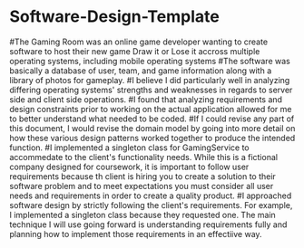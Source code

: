 # Software-Design-Template
#The Gaming Room was an online game developer wanting to create software to host their new game Draw it or Lose it accross multiple operating systems, including mobile operating systems
#The software was basically a database of user, team, and game information along with a library of photos for gameplay.
#I believe I did particularly well in analyzing differing operating systems' strengths and weaknesses in regards to server side and client side operations.
#I found that analyzing requirements and design constraints prior to working on the actual application allowed for me to better understand what needed to be coded.
#If I could revise any part of this document, I would revise the domain model by going into more detail on how these various design patterns worked together to produce the intended function.
#I implemented a singleton class for GamingService to accommedate to the client's functionality needs. While this is a fictional company designed for coursework, it is important to follow user requirements because th client is hiring you to create a solution to their software problem and to meet expectations  you must consider all user needs and requirements in order to create a quality product.
#I approached software design by strictly following the client's requirements. For example, I implemented a singleton class because they requested one. The main technique I will use going forward is understanding requirements fully and planning how to implement those requirements in an effectiive way.
